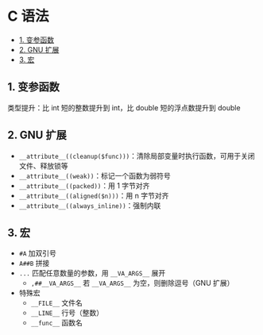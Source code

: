 # C 语法

- [1. 变参函数](#1-变参函数)
- [2. GNU 扩展](#2-gnu-扩展)
- [3. 宏](#3-宏)

## 1. 变参函数

类型提升：比 int 短的整数提升到 int，比 double 短的浮点数提升到 double

## 2. GNU 扩展

- `__attribute__((cleanup($func)))`：清除局部变量时执行函数，可用于关闭文件、释放锁等
- `__attribute__((weak))`：标记一个函数为弱符号
- `__attribute__((packed))`：用 1 字节对齐
- `__attribute__((aligned($n)))`：用 n 字节对齐
- `__attribute__((always_inline))`：强制内联

## 3. 宏

- `#A` 加双引号
- `A##B` 拼接
- `...` 匹配任意数量的参数，用 `__VA_ARGS__` 展开
  - `,##__VA_ARGS__` 若 `__VA_ARGS__` 为空，则删除逗号（GNU 扩展）
- 特殊宏
  - `__FILE__` 文件名
  - `__LINE__` 行号（整数）
  - `__func__` 函数名
